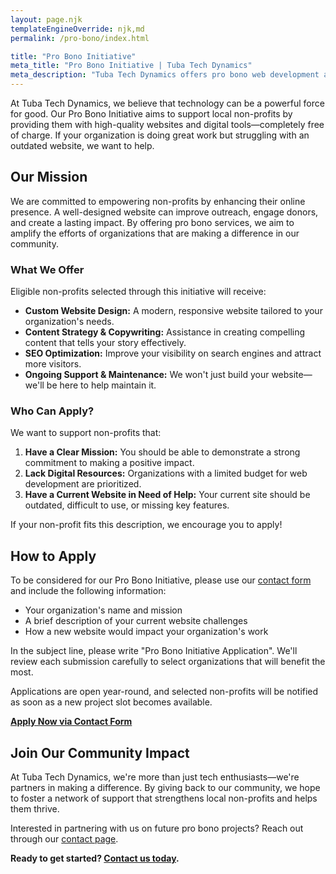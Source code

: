 ```yaml
---
layout: page.njk
templateEngineOverride: njk,md
permalink: /pro-bono/index.html

title: "Pro Bono Initiative"
meta_title: "Pro Bono Initiative | Tuba Tech Dynamics"
meta_description: "Tuba Tech Dynamics offers pro bono web development and digital services to deserving non-profits, helping amplify their impact and improve their online presence."
---
```


At Tuba Tech Dynamics, we believe that technology can be a powerful force for good. Our Pro Bono Initiative aims to support local non-profits by providing them with high-quality websites and digital tools—completely free of charge. If your organization is doing great work but struggling with an outdated website, we want to help.

## Our Mission

We are committed to empowering non-profits by enhancing their online presence. A well-designed website can improve outreach, engage donors, and create a lasting impact. By offering pro bono services, we aim to amplify the efforts of organizations that are making a difference in our community.

### What We Offer

Eligible non-profits selected through this initiative will receive:

- **Custom Website Design:** A modern, responsive website tailored to your organization's needs.
- **Content Strategy & Copywriting:** Assistance in creating compelling content that tells your story effectively.
- **SEO Optimization:** Improve your visibility on search engines and attract more visitors.
- **Ongoing Support & Maintenance:** We won't just build your website—we'll be here to help maintain it.

### Who Can Apply?

We want to support non-profits that:

1. **Have a Clear Mission:** You should be able to demonstrate a strong commitment to making a positive impact.
2. **Lack Digital Resources:** Organizations with a limited budget for web development are prioritized.
3. **Have a Current Website in Need of Help:** Your current site should be outdated, difficult to use, or missing key features.

If your non-profit fits this description, we encourage you to apply!

## How to Apply

To be considered for our Pro Bono Initiative, please use our [contact form](/contact) and include the following information:

- Your organization's name and mission
- A brief description of your current website challenges
- How a new website would impact your organization's work

In the subject line, please write "Pro Bono Initiative Application". We'll review each submission carefully to select organizations that will benefit the most.

Applications are open year-round, and selected non-profits will be notified as soon as a new project slot becomes available.

**[Apply Now via Contact Form](/contact)**

## Join Our Community Impact

At Tuba Tech Dynamics, we're more than just tech enthusiasts—we're partners in making a difference. By giving back to our community, we hope to foster a network of support that strengthens local non-profits and helps them thrive.

Interested in partnering with us on future pro bono projects? Reach out through our [contact page](/contact).

**Ready to get started? [Contact us today](/contact).**
